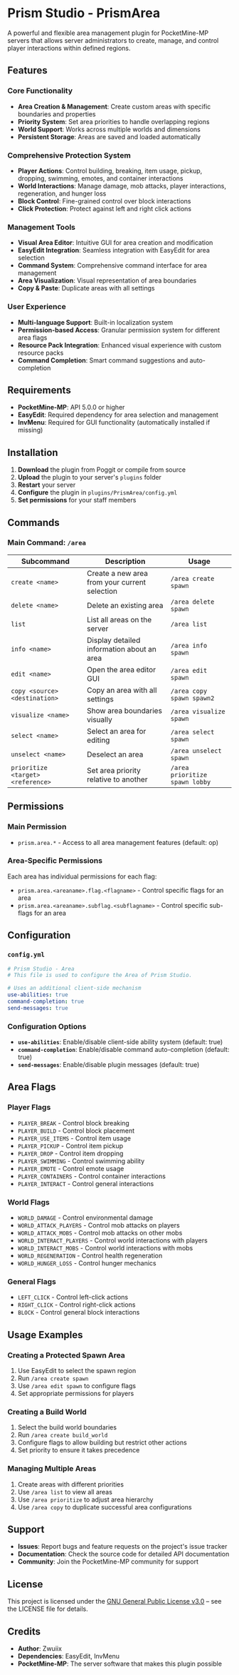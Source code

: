 # Prism Studio - PrismArea

A powerful and flexible area management plugin for PocketMine-MP servers that allows server administrators to create, manage, and control player interactions within defined regions.

## Features

### **Core Functionality**
- **Area Creation & Management**: Create custom areas with specific boundaries and properties
- **Priority System**: Set area priorities to handle overlapping regions
- **World Support**: Works across multiple worlds and dimensions
- **Persistent Storage**: Areas are saved and loaded automatically

### **Comprehensive Protection System**
- **Player Actions**: Control building, breaking, item usage, pickup, dropping, swimming, emotes, and container interactions
- **World Interactions**: Manage damage, mob attacks, player interactions, regeneration, and hunger loss
- **Block Control**: Fine-grained control over block interactions
- **Click Protection**: Protect against left and right click actions

### **Management Tools**
- **Visual Area Editor**: Intuitive GUI for area creation and modification
- **EasyEdit Integration**: Seamless integration with EasyEdit for area selection
- **Command System**: Comprehensive command interface for area management
- **Area Visualization**: Visual representation of area boundaries
- **Copy & Paste**: Duplicate areas with all settings

### **User Experience**
- **Multi-language Support**: Built-in localization system
- **Permission-based Access**: Granular permission system for different area flags
- **Resource Pack Integration**: Enhanced visual experience with custom resource packs
- **Command Completion**: Smart command suggestions and auto-completion

## Requirements

- **PocketMine-MP**: API 5.0.0 or higher
- **EasyEdit**: Required dependency for area selection and management
- **InvMenu**: Required for GUI functionality (automatically installed if missing)

## Installation

1. **Download** the plugin from Poggit or compile from source
2. **Upload** the plugin to your server's `plugins` folder
3. **Restart** your server
4. **Configure** the plugin in `plugins/PrismArea/config.yml`
5. **Set permissions** for your staff members

## Commands

### Main Command: `/area`

| Subcommand | Description | Usage |
|------------|-------------|-------|
| `create <name>` | Create a new area from your current selection | `/area create spawn` |
| `delete <name>` | Delete an existing area | `/area delete spawn` |
| `list` | List all areas on the server | `/area list` |
| `info <name>` | Display detailed information about an area | `/area info spawn` |
| `edit <name>` | Open the area editor GUI | `/area edit spawn` |
| `copy <source> <destination>` | Copy an area with all settings | `/area copy spawn spawn2` |
| `visualize <name>` | Show area boundaries visually | `/area visualize spawn` |
| `select <name>` | Select an area for editing | `/area select spawn` |
| `unselect <name>` | Deselect an area | `/area unselect spawn` |
| `prioritize <target> <reference>` | Set area priority relative to another | `/area prioritize spawn lobby` |

## Permissions

### Main Permission
- `prism.area.*` - Access to all area management features (default: op)

### Area-Specific Permissions
Each area has individual permissions for each flag:
- `prism.area.<areaname>.flag.<flagname>` - Control specific flags for an area
- `prism.area.<areaname>.subflag.<subflagname>` - Control specific sub-flags for an area

## Configuration

### `config.yml`
```yaml
# Prism Studio - Area
# This file is used to configure the Area of Prism Studio.

# Uses an additional client-side mechanism
use-abilities: true
command-completion: true
send-messages: true
```

### Configuration Options
- **`use-abilities`**: Enable/disable client-side ability system (default: true)
- **`command-completion`**: Enable/disable command auto-completion (default: true)
- **`send-messages`**: Enable/disable plugin messages (default: true)

## Area Flags

### Player Flags
- `PLAYER_BREAK` - Control block breaking
- `PLAYER_BUILD` - Control block placement
- `PLAYER_USE_ITEMS` - Control item usage
- `PLAYER_PICKUP` - Control item pickup
- `PLAYER_DROP` - Control item dropping
- `PLAYER_SWIMMING` - Control swimming ability
- `PLAYER_EMOTE` - Control emote usage
- `PLAYER_CONTAINERS` - Control container interactions
- `PLAYER_INTERACT` - Control general interactions

### World Flags
- `WORLD_DAMAGE` - Control environmental damage
- `WORLD_ATTACK_PLAYERS` - Control mob attacks on players
- `WORLD_ATTACK_MOBS` - Control mob attacks on other mobs
- `WORLD_INTERACT_PLAYERS` - Control world interactions with players
- `WORLD_INTERACT_MOBS` - Control world interactions with mobs
- `WORLD_REGENERATION` - Control health regeneration
- `WORLD_HUNGER_LOSS` - Control hunger mechanics

### General Flags
- `LEFT_CLICK` - Control left-click actions
- `RIGHT_CLICK` - Control right-click actions
- `BLOCK` - Control general block interactions

## Usage Examples

### Creating a Protected Spawn Area
1. Use EasyEdit to select the spawn region
2. Run `/area create spawn`
3. Use `/area edit spawn` to configure flags
4. Set appropriate permissions for players

### Creating a Build World
1. Select the build world boundaries
2. Run `/area create build_world`
3. Configure flags to allow building but restrict other actions
4. Set priority to ensure it takes precedence

### Managing Multiple Areas
1. Create areas with different priorities
2. Use `/area list` to view all areas
3. Use `/area prioritize` to adjust area hierarchy
4. Use `/area copy` to duplicate successful area configurations

## Support

- **Issues**: Report bugs and feature requests on the project's issue tracker
- **Documentation**: Check the source code for detailed API documentation
- **Community**: Join the PocketMine-MP community for support

## License
This project is licensed under the [GNU General Public License v3.0](LICENSE) – see the LICENSE file for details.

## Credits

- **Author**: Zwuiix
- **Dependencies**: EasyEdit, InvMenu
- **PocketMine-MP**: The server software that makes this plugin possible